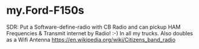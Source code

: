 # my.Ford-F150s
SDR: Put a Software-define-radio with CB Radio and can pickup HAM Frequencies &amp; Transmit internet by Radio! :-) In all my trucks. Also doubles as a Wifi Antenna https://en.wikipedia.org/wiki/Citizens_band_radio
